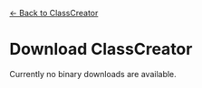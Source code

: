 [&larr; Back to ClassCreator](index.md)

# Download ClassCreator

Currently no binary downloads are available.

